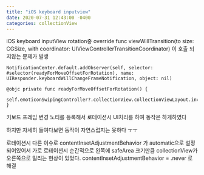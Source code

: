 ```yaml
---
title: "iOS keyboard inputview"
date: 2020-07-31 12:43:00 -0400
categories: collectionView
---
```


iOS keyboard inputView rotation중
override func viewWillTransition(to size: CGSize, with coordinator: UIViewControllerTransitionCoordinator)
이 호출 되지않는 문제가 발생

    NotificationCenter.default.addObserver(self, selector: #selector(readyForMoveOffsetForRotation), name: UIResponder.keyboardWillChangeFrameNotification, object: nil)

    @objc private func readyForMoveOffsetForRotation() {
        self.emoticonSwipingController?.collectionView.collectionViewLayout.invalidateLayout()
    }

키보드 프레임 변경 노티를 등록해서 로테이션시 UI처리를 하여 동작은 하게하였다

하지만 자세히 들여다보면 동작이 자연스럽지는 못하다 ㅜㅜ

로테이션시 다른 이슈로
contentInsetAdjustmentBehavior 가 automatic으로 설정되어있어서
가로 로테이션시 순간적으로 왼쪽에 safeArea 크기만큼 
collectionView가 오른쪽으로 밀리는 현상이 있었다.
    contentInsetAdjustmentBehavior = .never
로 해결




